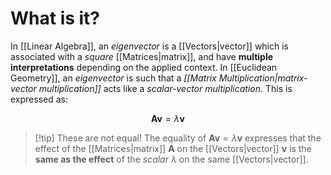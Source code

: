 # What is it?

In [[Linear Algebra]], an *eigenvector* is a [[Vectors|vector]] which is associated with a *square* [[Matrices|matrix]], and have **multiple interpretations** depending on the applied context.
In [[Euclidean Geometry]], an *eigenvector* is such that a *[[Matrix Multiplication|matrix-vector multiplication]]* acts like a *scalar-vector multiplication*. This is expressed as:

$$
\mathbf{Av} = \lambda \mathbf{v}
$$
>[!tip] These are not equal!
> The equality of $\mathbf{Av} = \lambda \mathbf{v}$ expresses that the effect of the [[Matrices|matrix]] $\mathbf{A}$ on the [[Vectors|vector]] $\mathbf{v}$ is the **same as the effect** of the *scalar* $\lambda$ on the same [[Vectors|vector]].

